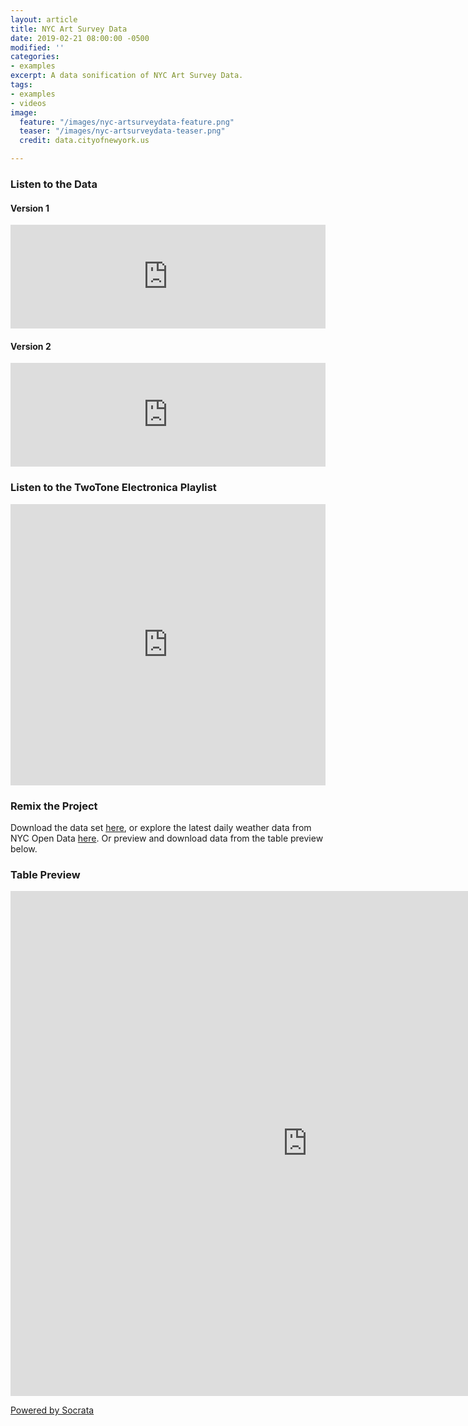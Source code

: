 ```yaml
---
layout: article
title: NYC Art Survey Data
date: 2019-02-21 08:00:00 -0500
modified: ''
categories:
- examples
excerpt: A data sonification of NYC Art Survey Data.
tags:
- examples
- videos
image:
  feature: "/images/nyc-artsurveydata-feature.png"
  teaser: "/images/nyc-artsurveydata-teaser.png"
  credit: data.cityofnewyork.us

---
```

### Listen to the Data

#### Version 1

<iframe width="100%" height="166" scrolling="no" frameborder="no" allow="autoplay" src="https://w.soundcloud.com/player/?url=https%3A//api.soundcloud.com/tracks/579081762&color=%23f57c00&auto_play=false&hide_related=false&show_comments=true&show_user=true&show_reposts=false&show_teaser=true"></iframe>

#### Version 2

<iframe width="100%" height="166" scrolling="no" frameborder="no" allow="autoplay" src="https://w.soundcloud.com/player/?url=https%3A//api.soundcloud.com/tracks/579081780&color=%23f57c00&auto_play=false&hide_related=false&show_comments=true&show_user=true&show_reposts=false&show_teaser=true"></iframe>

### Listen to the TwoTone Electronica Playlist

<iframe width="100%" height="450" scrolling="no" frameborder="no" allow="autoplay" src="https://w.soundcloud.com/player/?url=https%3A//api.soundcloud.com/playlists/714048729&color=%23f57c00&auto_play=false&hide_related=false&show_comments=true&show_user=true&show_reposts=false&show_teaser=true"></iframe>

### Remix the Project

Download the data set [here](https://drive.google.com/open?id=149QhvDnUNS1FnhU7g8Ir8UxFALvV6Z1C "NYC Art Survey Data"), or explore the latest daily weather data from NYC Open Data [here](). Or preview and download data from the table preview below.

### Table Preview

<iframe width="950px" title="2017-2018 Arts Survey Data" height="808px" src="https://data.cityofnewyork.us/w/475h-cg5t/25te-f2tw?cur=qgqOT-7soOI&from=root" frameborder="0"scrolling="no"><a href="https://data.cityofnewyork.us/Education/2017-2018-Arts-Survey-Data/475h-cg5t" title="2017-2018 Arts Survey Data" target="_blank">2017-2018 Arts Survey Data</a></iframe><p><a href="http://www.socrata.com/" target="_blank">Powered by Socrata</a></p>